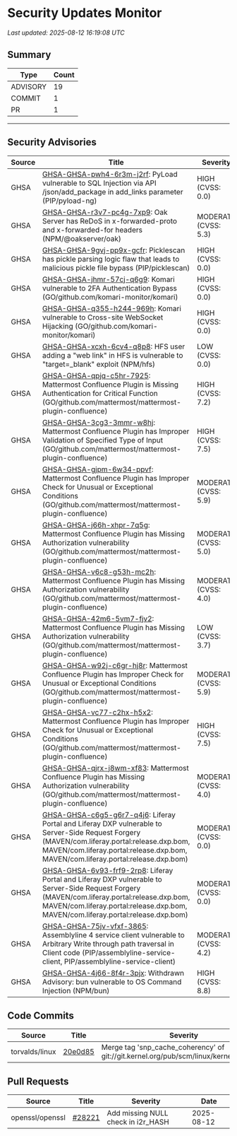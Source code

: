 # Security Updates Monitor

*Last updated: 2025-08-12 16:19:08 UTC*

## Summary
| Type | Count |
|------|-------|
| ADVISORY | 19 |
| COMMIT | 1 |
| PR | 1 |

---

## Security Advisories

| Source | Title | Severity | Date |
|--------|-------|----------|------|
| GHSA | [GHSA-GHSA-pwh4-6r3m-j2rf](https://github.com/advisories/GHSA-pwh4-6r3m-j2rf): PyLoad vulnerable to SQL Injection via API /json/add_package in add_links parameter (PIP/pyload-ng) | HIGH (CVSS: 0.0) | 2025-08-12 |
| GHSA | [GHSA-GHSA-r3v7-pc4g-7xp9](https://github.com/advisories/GHSA-r3v7-pc4g-7xp9): Oak Server has ReDoS in x-forwarded-proto and x-forwarded-for headers (NPM/@oakserver/oak) | MODERATE (CVSS: 5.3) | 2025-08-12 |
| GHSA | [GHSA-GHSA-9gvj-pp9x-gcfr](https://github.com/advisories/GHSA-9gvj-pp9x-gcfr): Picklescan has pickle parsing logic flaw that leads to malicious pickle file bypass (PIP/picklescan) | HIGH (CVSS: 0.0) | 2025-08-12 |
| GHSA | [GHSA-GHSA-jhmr-57cj-q6g9](https://github.com/advisories/GHSA-jhmr-57cj-q6g9): Komari vulnerable to 2FA Authentication Bypass (GO/github.com/komari-monitor/komari) | HIGH (CVSS: 0.0) | 2025-08-12 |
| GHSA | [GHSA-GHSA-q355-h244-969h](https://github.com/advisories/GHSA-q355-h244-969h): Komari vulnerable to Cross-site WebSocket Hijacking (GO/github.com/komari-monitor/komari) | HIGH (CVSS: 0.0) | 2025-08-12 |
| GHSA | [GHSA-GHSA-xcxh-6cv4-q8p8](https://github.com/advisories/GHSA-xcxh-6cv4-q8p8): HFS user adding a "web link" in HFS is vulnerable to "target=_blank" exploit (NPM/hfs) | LOW (CVSS: 0.0) | 2025-08-12 |
| GHSA | [GHSA-GHSA-qpjq-c5hr-7925](https://github.com/advisories/GHSA-qpjq-c5hr-7925): Mattermost Confluence Plugin is Missing Authentication for Critical Function (GO/github.com/mattermost/mattermost-plugin-confluence) | HIGH (CVSS: 7.2) | 2025-08-11 |
| GHSA | [GHSA-GHSA-3cg3-3mmr-w8hj](https://github.com/advisories/GHSA-3cg3-3mmr-w8hj): Mattermost Confluence Plugin has Improper Validation of Specified Type of Input (GO/github.com/mattermost/mattermost-plugin-confluence) | HIGH (CVSS: 7.5) | 2025-08-11 |
| GHSA | [GHSA-GHSA-gjpm-6w34-ppvf](https://github.com/advisories/GHSA-gjpm-6w34-ppvf): Mattermost Confluence Plugin has Improper Check for Unusual or Exceptional Conditions (GO/github.com/mattermost/mattermost-plugin-confluence) | MODERATE (CVSS: 5.9) | 2025-08-11 |
| GHSA | [GHSA-GHSA-j66h-xhpr-7q5g](https://github.com/advisories/GHSA-j66h-xhpr-7q5g): Mattermost Confluence Plugin has Missing Authorization vulnerability (GO/github.com/mattermost/mattermost-plugin-confluence) | MODERATE (CVSS: 5.0) | 2025-08-11 |
| GHSA | [GHSA-GHSA-v6c8-g53h-mc2h](https://github.com/advisories/GHSA-v6c8-g53h-mc2h): Mattermost Confluence Plugin has Missing Authorization vulnerability (GO/github.com/mattermost/mattermost-plugin-confluence) | MODERATE (CVSS: 4.0) | 2025-08-11 |
| GHSA | [GHSA-GHSA-42m6-5vm7-fjv2](https://github.com/advisories/GHSA-42m6-5vm7-fjv2): Mattermost Confluence Plugin has Missing Authorization vulnerability (GO/github.com/mattermost/mattermost-plugin-confluence) | LOW (CVSS: 3.7) | 2025-08-11 |
| GHSA | [GHSA-GHSA-w92j-c6gr-hj8r](https://github.com/advisories/GHSA-w92j-c6gr-hj8r): Mattermost Confluence Plugin has Improper Check for Unusual or Exceptional Conditions (GO/github.com/mattermost/mattermost-plugin-confluence) | MODERATE (CVSS: 5.9) | 2025-08-11 |
| GHSA | [GHSA-GHSA-vc77-c2hx-h5x2](https://github.com/advisories/GHSA-vc77-c2hx-h5x2): Mattermost Confluence Plugin has Improper Check for Unusual or Exceptional Conditions (GO/github.com/mattermost/mattermost-plugin-confluence) | HIGH (CVSS: 7.5) | 2025-08-11 |
| GHSA | [GHSA-GHSA-qjrx-j8wm-xf83](https://github.com/advisories/GHSA-qjrx-j8wm-xf83): Mattermost Confluence Plugin has Missing Authorization vulnerability (GO/github.com/mattermost/mattermost-plugin-confluence) | MODERATE (CVSS: 4.0) | 2025-08-11 |
| GHSA | [GHSA-GHSA-c6g5-g6r7-q4j6](https://github.com/advisories/GHSA-c6g5-g6r7-q4j6): Liferay Portal and Liferay DXP vulnerable to Server-Side Request Forgery (MAVEN/com.liferay.portal:release.dxp.bom, MAVEN/com.liferay.portal:release.dxp.bom, MAVEN/com.liferay.portal:release.dxp.bom) | MODERATE (CVSS: 0.0) | 2025-08-09 |
| GHSA | [GHSA-GHSA-6v93-frf9-2rp8](https://github.com/advisories/GHSA-6v93-frf9-2rp8): Liferay Portal and Liferay DXP vulnerable to Server-Side Request Forgery (MAVEN/com.liferay.portal:release.dxp.bom, MAVEN/com.liferay.portal:release.dxp.bom, MAVEN/com.liferay.portal:release.dxp.bom) | MODERATE (CVSS: 0.0) | 2025-08-09 |
| GHSA | [GHSA-GHSA-75jv-vfxf-3865](https://github.com/advisories/GHSA-75jv-vfxf-3865): Assemblyline 4 service client vulnerable to Arbitrary Write through path traversal in Client code  (PIP/assemblyline-service-client, PIP/assemblyline-service-client) | MODERATE (CVSS: 4.2) | 2025-07-25 |
| GHSA | [GHSA-GHSA-4j66-8f4r-3pjx](https://github.com/advisories/GHSA-4j66-8f4r-3pjx): Withdrawn Advisory: bun vulnerable to OS Command Injection (NPM/bun) | HIGH (CVSS: 8.8) | 2025-07-23 |

## Code Commits

| Source | Title | Severity | Date |
|--------|-------|----------|------|
| torvalds/linux | [20e0d85](https://github.com/torvalds/linux/commit/20e0d8576484c60c8c0c9d5d6665541c37dee327) | Merge tag 'snp_cache_coherency' of git://git.kernel.org/pub/scm/linux/kernel/git/tip/tip | 2025-08-12 |

## Pull Requests

| Source | Title | Severity | Date |
|--------|-------|----------|------|
| openssl/openssl | [#28221](https://github.com/openssl/openssl/pull/28221) | Add missing NULL check in i2r_HASH | 2025-08-12 |

